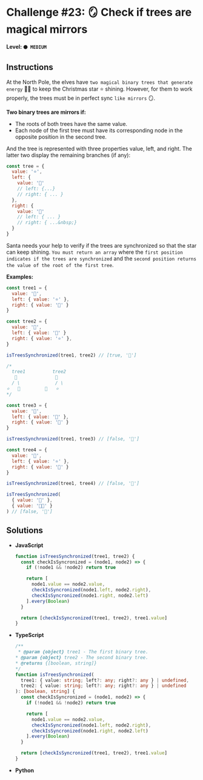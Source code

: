 # Challenge #23: 🪞 Check if trees are magical mirrors

#### Level: `🟠 MEDIUM`

## Instructions

At the North Pole, the elves have `two magical binary trees that generate energy` 🌲🌲 to keep the Christmas star ⭐️ shining.
However, for them to work properly, the trees must be in perfect sync `like mirrors` 🪞.

**Two binary trees are mirrors if:**

- The roots of both trees have the same value.
- Each node of the first tree must have its corresponding node in the opposite position in the second tree.

And the tree is represented with three properties value, left, and right. The latter two display the remaining branches (if any):

```js
const tree = {
  value: '⭐️',
  left: {
    value: '🎅'
    // left: {...}
    // right: { ... }
  },
  right: {
    value: '🎁'
    // left: { ... }
    // right: { ...&nbsp;}
  }
}
```

Santa needs your help to verify if the trees are synchronized so that the star can keep shining.
`You must return an array` where the `first position indicates if the trees are synchronized` and the `second position returns the value of the root of the first tree`.

**Examples:**

```js
const tree1 = {
  value: '🎄',
  left: { value: '⭐' },
  right: { value: '🎅' }
}

const tree2 = {
  value: '🎄',
  left: { value: '🎅' }
  right: { value: '⭐' },
}

isTreesSynchronized(tree1, tree2) // [true, '🎄']

/*
  tree1          tree2
   🎄              🎄
  / \             / \
⭐   🎅         🎅   ⭐
*/

const tree3 = {
  value: '🎄',
  left: { value: '🎅' },
  right: { value: '🎁' }
}

isTreesSynchronized(tree1, tree3) // [false, '🎄']

const tree4 = {
  value: '🎄',
  left: { value: '⭐' },
  right: { value: '🎅' }
}

isTreesSynchronized(tree1, tree4) // [false, '🎄']

isTreesSynchronized(
  { value: '🎅' },
  { value: '🧑‍🎄' }
) // [false, '🎅']
```

## Solutions

- **JavaScript**

  ```js
  function isTreesSynchronized(tree1, tree2) {
    const checkIsSyncronized = (node1, node2) => {
      if (!node1 && !node2) return true

      return [
        node1.value == node2.value,
        checkIsSyncronized(node1.left, node2.right),
        checkIsSyncronized(node1.right, node2.left)
      ].every(Boolean)
    }

    return [checkIsSyncronized(tree1, tree2), tree1.value]
  }
  ```

- **TypeScript**

  ```ts
  /**
   * @param {object} tree1 - The first binary tree.
  * @param {object} tree2 - The second binary tree.
  * @returns {[boolean, string]}
  */
  function isTreesSynchronized(
    tree1: { value: string; left?: any; right?: any } | undefined,
    tree2: { value: string; left?: any; right?: any } | undefined
  ): [boolean, string] {
    const checkIsSyncronized = (node1, node2) => {
      if (!node1 && !node2) return true

      return [
        node1.value == node2.value,
        checkIsSyncronized(node1.left, node2.right),
        checkIsSyncronized(node1.right, node2.left)
      ].every(Boolean)
    }

    return [checkIsSyncronized(tree1, tree2), tree1.value]
  }
  ```

- **Python**

  ```py
  ```

